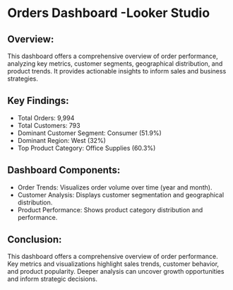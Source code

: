# Orders Dashboard -Looker Studio
## Overview:
This dashboard offers a comprehensive overview of order performance, analyzing key metrics, customer segments, geographical distribution, and product trends. It provides actionable insights to inform sales and business strategies.

## Key Findings:
* Total Orders: 9,994
* Total Customers: 793
* Dominant Customer Segment: Consumer (51.9%)
* Dominant Region: West (32%)
* Top Product Category: Office Supplies (60.3%)

## Dashboard Components:
* Order Trends: Visualizes order volume over time (year and month).
* Customer Analysis: Displays customer segmentation and geographical distribution.
* Product Performance: Shows product category distribution and performance.

 ## Conclusion:
This dashboard offers a comprehensive overview of order performance. Key metrics and visualizations highlight sales trends, customer behavior, and product popularity. Deeper analysis can uncover growth opportunities and inform strategic decisions.
